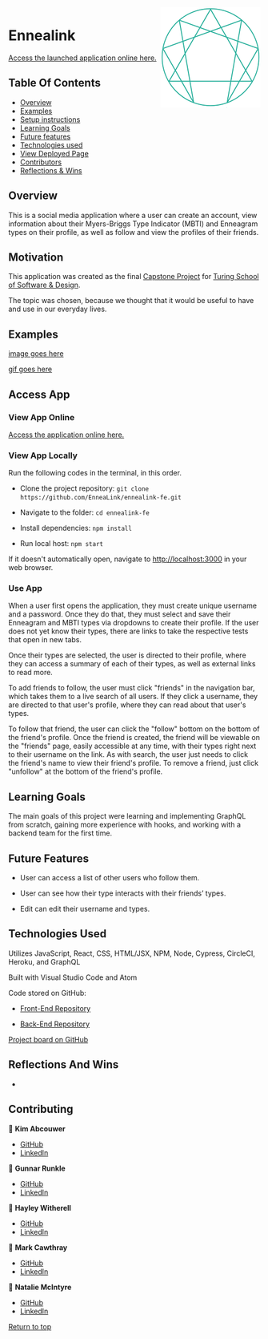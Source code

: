 <img src="./public/ennealink.png" alt="EnneaLink Logo" align="right"/>

# Ennealink

[Access the launched application online here.](https://ennealink.herokuapp.com/)

## Table Of Contents

+ [Overview](#overview)
+ [Examples](#examples)
+ [Setup instructions](#setup-instructions)
+ [Learning Goals](#learning-goals)
+ [Future features](#future-features)
+ [Technologies used](#technologies-used)
+ [View Deployed Page](#view-deployed-page)
+ [Contributors](#contributors)
+ [Reflections & Wins](#reflections-and-wins)

## Overview

This is a social media application where a user can create an account, view information about their Myers-Briggs Type Indicator (MBTI) and Enneagram types on their profile, as well as follow and view the profiles of their friends.

## Motivation

This application was created as the final [Capstone Project](https://mod4.turing.edu/projects/capstone/) for [Turing School of Software & Design](https://turing.edu/).

The topic was chosen, because we thought that it would be useful to have and use in our everyday lives.

## Examples

[image goes here]()

[gif goes here]()

## Access App

### View App Online
[Access the application online here.](https://ennealink.herokuapp.com/)

### View App Locally

Run the following codes in the terminal, in this order.

* Clone the project repository: `git clone https://github.com/EnneaLink/ennealink-fe.git`

* Navigate to the folder: `cd ennealink-fe`

* Install dependencies: `npm install`

* Run local host: `npm start`

If it doesn't automatically open, navigate to [http://localhost:3000](http://localhost:3000) in your web browser.
  
### Use App

When a user first opens the application, they must create unique username and a password. Once they do that, they must select and save their Enneagram and MBTI types via dropdowns to create their profile. If the user does not yet know their types, there are links to take the respective tests that open in new tabs.

Once their types are selected, the user is directed to their profile, where they can access a summary of each of their types, as well as external links to read more.

To add friends to follow, the user must click "friends" in the navigation bar, which takes them to a live search of all users. If they click a username, they are directed to that user's profile, where they can read about that user's types.

To follow that friend, the user can click the "follow" bottom on the bottom of the friend's profile. Once the friend is created, the friend will be viewable on the "friends" page, easily accessible at any time, with their types right next to their username on the link. As with search, the user just needs to click the friend's name to view their friend's profile. To remove a friend, just click "unfollow" at the bottom of the friend's profile.

## Learning Goals

The main goals of this project were learning and implementing GraphQL from scratch, gaining more experience with hooks, and working with a backend team for the first time.
  
## Future Features

* User can access a list of other users who follow them.

* User can see how their type interacts with their friends’ types.

* Edit can edit their username and types.

## Technologies Used

Utilizes JavaScript, React, CSS, HTML/JSX, NPM, Node, Cypress, CircleCI, Heroku, and GraphQL

Built with Visual Studio Code and Atom

Code stored on GitHub:

* [Front-End Repository](https://github.com/EnneaLink/ennealink-fe)

* [Back-End Repository](https://github.com/EnneaLink/ennealink-be)

[Project board on GitHub](https://github.com/orgs/EnneaLink/projects/1) 
  
## Reflections And Wins
  +

## Contributing

👤  **Kim Abcouwer**
- [GitHub](https://github.com/kabcouwer)
- [LinkedIn](https://www.linkedin.com/in/kim-abcouwer)

👤  **Gunnar Runkle**
- [GitHub](https://github.com/gunnarrunner)
- [LinkedIn](https://www.linkedin.com/in/gunnar-runkle/)

👤  **Hayley Witherell**
- [GitHub](https://github.com/hayleyw7)
- [LinkedIn](https://www.linkedin.com/in/hayleywitherell/)

👤  **Mark Cawthray**
- [GitHub](https://github.com/MTCawthray)
- [LinkedIn](https://www.linkedin.com/in/mark-cawthray-996522212/)

👤  **Natalie McIntyre**
- [GitHub](https://github.com/nataliemcintyre2021)
- [LinkedIn](https://www.linkedin.com/in/nataliemcintyre1/)

[Return to top](#ennealink)
